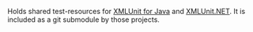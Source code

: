 Holds shared test-resources for
[XMLUnit for Java](https://github.com/xmlunit/xmlunit) and
[XMLUnit.NET](https://github.com/xmlunit/xmlunit.net).  It is included
as a git submodule by those projects.
